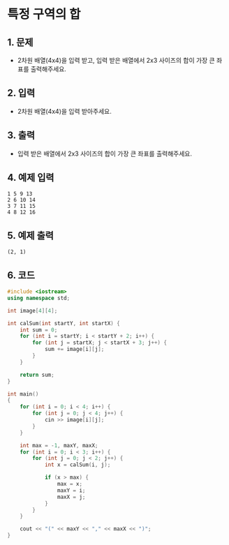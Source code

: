 # 특정 구역의 합

## 1. 문제

- 2차원 배열(4x4)을 입력 받고, 입력 받은 배열에서 2x3 사이즈의 합이 가장 큰 좌표를 출력해주세요.

## 2. 입력
- 2차원 배열(4x4)을 입력 받아주세요.

## 3. 출력

- 입력 받은 배열에서 2x3 사이즈의 합이 가장 큰 좌표를 출력해주세요.

## 4. 예제 입력

```
1 5 9 13
2 6 10 14
3 7 11 15
4 8 12 16
```

## 5. 예제 출력
```
(2, 1)
```

## 6. 코드

```c++
#include <iostream>
using namespace std;

int image[4][4];

int calSum(int startY, int startX) {
    int sum = 0;
    for (int i = startY; i < startY + 2; i++) {
        for (int j = startX; j < startX + 3; j++) {
            sum += image[i][j];
        }
    }

    return sum;
}

int main()
{
    for (int i = 0; i < 4; i++) {
        for (int j = 0; j < 4; j++) {
            cin >> image[i][j];
        }
    }

    int max = -1, maxY, maxX;
    for (int i = 0; i < 3; i++) {
        for (int j = 0; j < 2; j++) {
            int x = calSum(i, j);

            if (x > max) {
                max = x;
                maxY = i;
                maxX = j;
            }
        }
    }

    cout << "(" << maxY << "," << maxX << ")";
}
```
